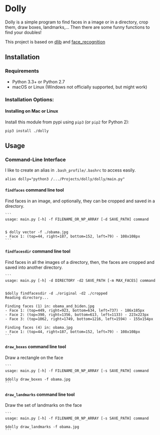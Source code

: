 # Dolly
Dolly is a simple program to find faces in a image or in a directory,
crop them, draw boxes, landmarks,... Then there are some funny functions to
find your doubles!

This project is based on [dlib](http://dlib.net) and [face_recognition](https://github.com/ageitgey/face_recognition)

## Installation

### Requirements

  * Python 3.3+ or Python 2.7
  * macOS or Linux (Windows not officially supported, but might work)

### Installation Options:

#### Installing on Mac or Linux

Install this module from pypi using `pip3` (or `pip2` for Python 2):

```
pip3 install ./dolly
```


## Usage

### Command-Line Interface

I like to create an alias in `.bash_profile/.bashrc` to access easily.

    alias dolly="python3 /.../Projects/dolly/dolly/main.py"


#### `findfaces` command line tool
Find faces in an image, and optionally, they can be cropped and saved in a directory.

    ```
    usage: main.py [-h] -f FILENAME_OR_NP_ARRAY [-d SAVE_PATH] command


    $ dolly vector -f ./obama.jpg
    - Face 1: (top=44, right=187, bottom=152, left=79) - 108x108px
    ```


#### `findfacesdir` command line tool
Find faces in all the images of a directory, then, the faces are cropped and saved into another directory.

    ```
    usage: main.py [-h] -d DIRECTORY -d2 SAVE_PATH [-m MAX_FACES] command


    $dolly findfacesdir -d ./original -d2 ./cropped
    Reading directory...

    Finding faces (1) in: obama_and_biden.jpg
    - Face 1: (top=449, right=923, bottom=634, left=737) - 186x185px
    - Face 2: (top=390, right=1356, bottom=613, left=1133) - 223x223px
    - Face 3: (top=1062, right=1749, bottom=1216, left=1594) - 155x154px

    Finding faces (4) in: obama.jpg
    - Face 1: (top=44, right=187, bottom=152, left=79) - 108x108px
    ```


#### `draw_boxes` command line tool

Draw a rectangle on the face

    ```
    usage: main.py [-h] -f FILENAME_OR_NP_ARRAY [-s SAVE_PATH] command

    $dolly draw_boxes -f obama.jpg
    ```


#### `draw_landmarks` command line tool

Draw the set of landmarks on the face

    ```
    usage: main.py [-h] -f FILENAME_OR_NP_ARRAY [-s SAVE_PATH] command

    $dolly draw_landmarks -f obama.jpg
    ```


